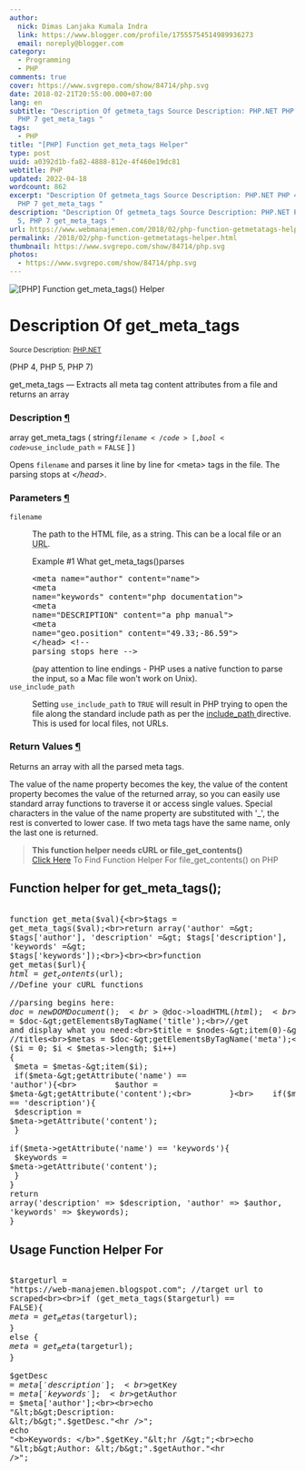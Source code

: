 ```yaml
---
author:
  nick: Dimas Lanjaka Kumala Indra
  link: https://www.blogger.com/profile/17555754514989936273
  email: noreply@blogger.com
category:
  - Programming
  - PHP
comments: true
cover: https://www.svgrepo.com/show/84714/php.svg
date: 2018-02-21T20:55:00.000+07:00
lang: en
subtitle: "Description Of getmeta_tags Source Description: PHP.NET PHP 4, PHP 5,
  PHP 7 get_meta_tags "
tags:
  - PHP
title: "[PHP] Function get_meta_tags Helper"
type: post
uuid: a0392d1b-fa82-4888-812e-4f460e19dc81
webtitle: PHP
updated: 2022-04-18
wordcount: 862
excerpt: "Description Of getmeta_tags Source Description: PHP.NET PHP 4, PHP 5,
  PHP 7 get_meta_tags "
description: "Description Of getmeta_tags Source Description: PHP.NET PHP 4, PHP
  5, PHP 7 get_meta_tags "
url: https://www.webmanajemen.com/2018/02/php-function-getmetatags-helper.html
permalink: /2018/02/php-function-getmetatags-helper.html
thumbnail: https://www.svgrepo.com/show/84714/php.svg
photos:
  - https://www.svgrepo.com/show/84714/php.svg
---
```


<img src="https://www.svgrepo.com/show/84714/php.svg" title="[PHP] Function get_meta_tags() Helper" class="w3-dand"><div>    <h1>        Description Of get_meta_tags     </h1><small class="w3-right">Source Description: <a href="http://php.net/manual/en/function.get-meta-tags.php" title="Description Of get_meta_tags" rel="noopener noreferer nofollow">PHP.NET</a></small>      <p>        (PHP 4, PHP 5, PHP 7)     </p>    <p>        get_meta_tags — Extracts all meta tag content attributes from a         file and returns an array     </p></div><div id="refsect1-function.get-meta-tags-description">    <h3>        Description         <a href="http://php.net/manual/en/function.get-meta-tags.php#refsect1-function.get-meta-tags-description" target="_top" rel="noopener noreferer nofollow">            ¶         </a>    </h3>    <div>array get_meta_tags ( string<code>$filename</code> [, bool        <code>$use_include_path</code> = <code>FALSE</code> ] )     </div>    <p>        Opens <code>filename</code> and parses it line by line for &lt;meta&gt;         tags in the file. The parsing stops at <em>&lt;/head&gt;</em>.     </p></div><div id="refsect1-function.get-meta-tags-parameters">    <h3>        Parameters         <a href="http://php.net/manual/en/function.get-meta-tags.php#refsect1-function.get-meta-tags-parameters" target="_top" rel="noopener noreferer nofollow">            ¶         </a>    </h3>    <dl>        <dt>            <code>filename</code>        </dt>        <dd>            <p>                The path to the HTML file, as a string. This can be a local file or an                <acronym title="Uniform Resource Locator">URL</acronym>.             </p>            <div id="example-4750">                <p>                    Example #1 What get_meta_tags()parses                 </p>                <div>                    <div>                        <pre>&lt;meta name="author" content="name"&gt;<br>&lt;meta name="keywords" content="php documentation"&gt;<br>&lt;meta name="DESCRIPTION" content="a php manual"&gt;<br>&lt;meta name="geo.position" content="49.33;-86.59"&gt;<br>&lt;/head&gt; &lt;!-- parsing stops here --&gt;</pre>                    </div>                </div>            </div>            (pay attention to line endings - PHP uses a native function to             parse the input, so a Mac file won't work on Unix).         </dd>        <dt>            <code>use_include_path</code>        </dt>        <dd>            <p>                Setting <code>use_include_path</code> to <code>TRUE</code> will                 result in PHP trying to open the file along the standard                 include path as per the                 <a href="http://php.net/manual/en/ini.core.php#ini.include-path" target="_top" rel="noopener noreferer nofollow">                    include_path                 </a>                directive. This is used for local files, not URLs.             </p>        </dd>    </dl></div><div id="refsect1-function.get-meta-tags-returnvalues">    <h3>        Return Values         <a href="http://php.net/manual/en/function.get-meta-tags.php#refsect1-function.get-meta-tags-returnvalues" target="_top" rel="noopener noreferer nofollow">            ¶         </a>    </h3>    <p>        Returns an array with all the parsed meta tags.     </p>    <p>        The value of the name property becomes the key, the value of the         content property becomes the value of the returned array, so you can         easily use standard array functions to traverse it or access single         values. Special characters in the value of the name property are         substituted with '_', the rest is converted to lower case. If two meta         tags have the same name, only the last one is returned.     </p></div> <blockquote><b>This function helper needs cURL or file_get_contents()</b><br><a href="//web-manajemen.blogspot.com/p/search.html?q=Alternative+file_get_contents" title="[PHP] alternative file_get_contents()" rel="follow">Click Here</a> To Find Function Helper For file_get_contents() on PHP</blockquote> <h2 class="w3-center">Function helper for get_meta_tags();</h2><pre><br>function get_meta($val){<br>$tags = get_meta_tags($val);<br>return array('author' =&gt; $tags['author'], 'description' =&gt; $tags['description'], 'keywords' =&gt; $tags['keywords']);<br>}<br><br>function get_metas($url){<br>$html = get_contents($url); //Define your cURL functions <br><br>//parsing begins here:<br>$doc = new DOMDocument();<br>@$doc-&gt;loadHTML($html);<br>$nodes = $doc-&gt;getElementsByTagName('title');<br>//get and display what you need:<br>$title = $nodes-&gt;item(0)-&gt;nodeValue; //titles<br>$metas = $doc-&gt;getElementsByTagName('meta');<br>for ($i = 0; $i &lt; $metas-&gt;length; $i++)<br>{<br>    $meta = $metas-&gt;item($i);<br>    if($meta-&gt;getAttribute('name') == 'author'){<br>        $author = $meta-&gt;getAttribute('content');<br>        }<br>    if($meta-&gt;getAttribute('name') == 'description'){<br>        $description = $meta-&gt;getAttribute('content');<br>        }<br>    if($meta-&gt;getAttribute('name') == 'keywords'){<br>        $keywords = $meta-&gt;getAttribute('content');<br>        }<br>}<br>return array('description' =&gt; $description, 'author' =&gt; $author, 'keywords' =&gt; $keywords);<br>}<br></pre><h2 class="w3-center">Usage Function Helper For</h2><pre><br>$targeturl = "https://web-manajemen.blogspot.com"; //target url to scraped<br><br>if (get_meta_tags($targeturl) == FALSE){<br>$meta = get_metas($targeturl);<br>} else {<br>$meta = get_meta($targeturl);<br>}<br><br>$getDesc = $meta['description'];<br>$getKey = $meta['keywords'];<br>$getAuthor = $meta['author'];<br><br>echo "&lt;b&gt;Description: &lt;/b&gt;".$getDesc."&lt;hr /&gt;";<br>echo "&lt;b&gt;Keywords: &lt;/b&gt;".$getKey."&lt;hr /&gt;";<br>echo "&lt;b&gt;Author: &lt;/b&gt;".$getAuthor."&lt;hr /&gt;";<br></pre>